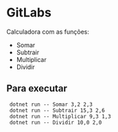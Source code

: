 # GitLabs

 Calculadora com as funções: 
 - Somar 
 - Subtrair 
 - Multiplicar
 - Dividir

 ## Para executar
```
 dotnet run -- Somar 3,2 2,3
 dotnet run -- Subtrair 15,3 2,6
 dotnet run -- Multiplicar 9,3 1,3
 dotnet run -- Dividir 10,0 2,0
```